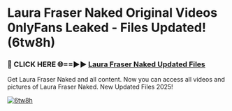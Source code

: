 # Laura Fraser Naked Original Videos 0nlyFans Leaked - Files Updated! (6tw8h)

<h3>🔴 CLICK HERE 🌐==►► <a href="https://tinyurl.com/up5wt9bj" rel="nofollow">Laura Fraser Naked Updated Files</a></h3>

Get Laura Fraser Naked and all content. Now you can access all videos and pictures of Laura Fraser Naked. New Updated Files 2025!

[![6tw8h](https://i.imgur.com/ABiUzMV.gif)](https://tinyurl.com/up5wt9bj)
